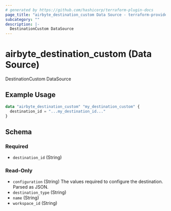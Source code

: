 ```yaml
---
# generated by https://github.com/hashicorp/terraform-plugin-docs
page_title: "airbyte_destination_custom Data Source - terraform-provider-airbyte"
subcategory: ""
description: |-
  DestinationCustom DataSource
---
```


# airbyte_destination_custom (Data Source)

DestinationCustom DataSource

## Example Usage

```terraform
data "airbyte_destination_custom" "my_destination_custom" {
  destination_id = "...my_destination_id..."
}
```

<!-- schema generated by tfplugindocs -->
## Schema

### Required

- `destination_id` (String)

### Read-Only

- `configuration` (String) The values required to configure the destination. Parsed as JSON.
- `destination_type` (String)
- `name` (String)
- `workspace_id` (String)


